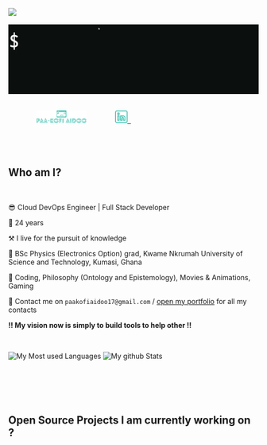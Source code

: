 ![](https://komarev.com/ghpvc/?username=paakofiaidoo&style=flat-square&color=yellow)

<img align="center" src="./img/hello.gif">

<br>

<h5 align="center" style="display:flex;">
    <code>
        <a href="https://www.paakofiaidoo.tech" title="My Portfolio"><img width="100" src="img/logo.svg"></a>
    </code>
    <code>
        <a href="https://www.linkedin.com/in/paakofiaidoo" title="LinkedIn Profile"><img width="25" src="img/linkedin.svg"> </a>
    </code>
</h5>
<br>

<div>

## Who am I?

<br>

😎 Cloud DevOps Engineer | Full Stack Developer 

📅 24 years

⚒️ I live for the pursuit of knowledge

🏫 BSc Physics (Electronics Option) grad, Kwame Nkrumah University of Science and Technology, Kumasi, Ghana

💖 Coding, Philosophy (Ontology and Epistemology), Movies & Animations, Gaming

📨 Contact me on `paakofiaidoo17@gmail.com` / [open my portfolio](https://paakofi.tech) for all my contacts

**!! My vision now is simply to build tools to help other !!**

</div>

<br>

![My Most used Languages](https://github-readme-stats.vercel.app/api/top-langs/?username=paakofiaidoo&langs_count=10&layout=compact&theme=radical&border_color=61dafb&border_radius=10)
![My github Stats](https://github-readme-stats.vercel.app/api?username=paakofiaidoo&show_icons=true&theme=radical&border_color=61dafb&border_radius=10)

<div>

<br>

<!-- ## Learning topics for this year ?

<br> -->

<!-- ```diff
+ Java using [jmix platform](http://jmix.io/) =>                                    90% [#########=]

+ postgres =>                                                                       40% [####======]

+ Advance programing concepts( algorithms, data structures, design patterns) =>      0% [==========]

+ Rust =>                                                                           10% [#=========]

+ TypeScript =>                                                                     10% [#=========]
``` -->

</div>

<br><br>

## Open Source Projects I am currently working on ?

<br>
<!--
<div >
    <a href="https://github.com/paakofiaidoo/juki-builder" title="juki-builder">
        <img align="right" width="400" height="115"
            src="https://github-readme-stats.vercel.app/api/pin/?username=paakofiaidoo&repo=juki-builder&theme=radical&border_color=61dafb&border_radius=10" />
    </a>
     <a href="https://github.com/paakofiaidoo/Browser-file-system-access-helper" title="browser-file-system-access-helper">
        <img align="left" width=" 400" height="115"
            src="https://github-readme-stats.vercel.app/api/pin/?username=paakofiaidoo&repo=Browser-file-system-access-helper&theme=radical&border_color=61dafb&border_radius=10" />
    </a>
</div>
 -->
